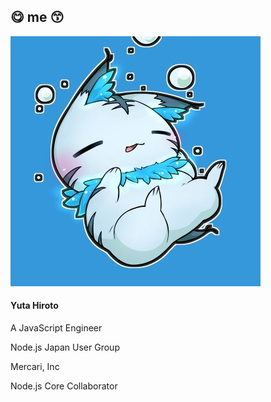 <!-- background: profile -->

## 😋 me 😙

<div class="profile">
  <img src="../images/profile.jpg" alt="profile" class="profile-avatar">
  <h4 class="profile-name">Yuta Hiroto</h4>
  <div class="profile-sns">
    <a href="http://about-hiroppy.com" target="_blank">
      <i class="fa fa-fw fa-home"></i>
    </a>
    <a href="https://github.com/abouthiroppy" target="_blank">
      <i class="fa fa-fw fa-github"></i>
    </a>
    <a href="https://twitter.com/about_hiroppy" target="_blank">
      <i class="fa fa-fw fa-twitter"></i>
    </a>
  </div>
  <div class="profile-info">
    <div class="profile-left">
      <p>A JavaScript Engineer</p>
      <p>Node.js Japan User Group</p>
    </div>
    <div class="profile-right">
      <p>Mercari, Inc</p>
      <p>Node.js Core Collaborator</p>
    </div>
  </div>
</div>
